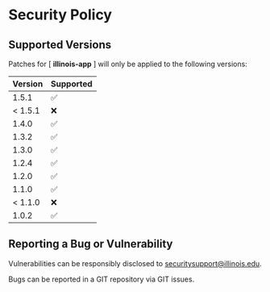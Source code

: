 # Security Policy

## Supported Versions

Patches for [ **illinois-app** ] will only be applied to the following versions:

| Version | Supported |
| ------- | ------------------ |
| 1.5.1 | :white_check_mark: |
| < 1.5.1 | :x: |
| 1.4.0 | :white_check_mark: |
| 1.3.2 | :white_check_mark: |
| 1.3.0 | :white_check_mark: |
| 1.2.4 | :white_check_mark: |
| 1.2.0 | :white_check_mark: |
| 1.1.0 | :white_check_mark: |
| < 1.1.0 | :x: |
| 1.0.2 | :white_check_mark: |

## Reporting a Bug or Vulnerability

Vulnerabilities can be responsibly disclosed to [securitysupport@illinois.edu](mailto:securitysupport@illinois.edu).

Bugs can be reported in a GIT repository via GIT issues.